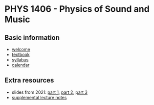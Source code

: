 # PHYS 1406 - Physics of Sound and Music

## Basic information

- [welcome](info/welcome.pdf)
- [textbook](info/book.pdf)
- [syllabus](info/syllabus_with_attachments.pdf)
- [calendar](info/calendar.pdf)

## Extra resources

- slides from 2021: 
[part 1](slides/S2021/slides1.pdf), 
[part 2](slides/S2021/slides2.pdf), 
[part 3](slides/S2021/slides3.pdf)
- [supplemental lecture notes](notes/notes.pdf)
